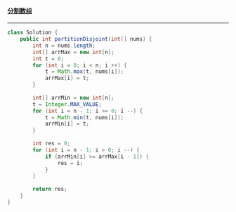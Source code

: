 #### <a href="https://leetcode.cn/problems/partition-array-into-disjoint-intervals/">分割数组</a>

-------------

```java
class Solution {
    public int partitionDisjoint(int[] nums) {
        int n = nums.length;
        int[] arrMax = new int[n];
        int t = 0;
        for (int i = 0; i < n; i ++) {
            t = Math.max(t, nums[i]);
            arrMax[i] = t;
        }
        
        int[] arrMin = new int[n];
        t = Integer.MAX_VALUE;
        for (int i = n - 1; i >= 0; i --) {
            t = Math.min(t, nums[i]);
            arrMin[i] = t;
        }
        
        int res = 0;
        for (int i = n - 1; i > 0; i --) {
            if (arrMin[i] >= arrMax[i - 1]) {
                res = i;
            }
        }
        
        return res;
    }
}
```


